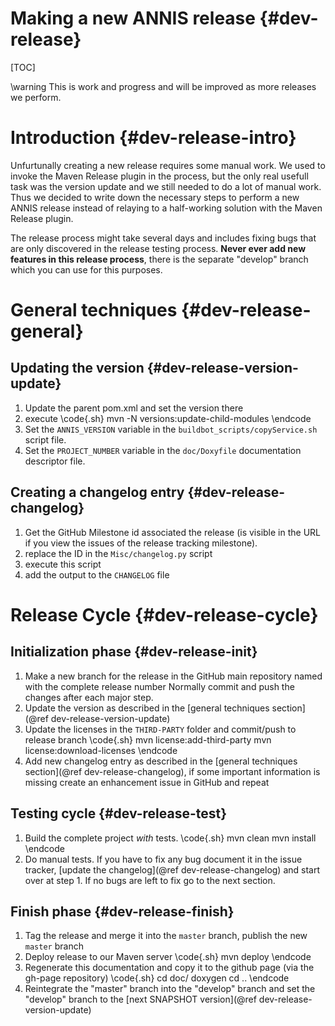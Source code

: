 Making a new ANNIS release  {#dev-release}
==========================

[TOC]

\warning
This is work and progress and will be improved as more releases we perform.

Introduction {#dev-release-intro}
============

Unfurtunally creating a new release requires some manual work. We used to invoke the Maven Release plugin in the process, 
but the only real usefull task was the version update and we still needed to do a lot of manual work.
Thus we decided to write down the necessary steps to perform a new ANNIS release instead of
relaying to a half-working solution with the Maven Release plugin.

The release process might take several days and includes fixing bugs that are only discovered in the 
release testing process. **Never ever add new features in this release process**, there is the separate
"develop" branch which you can use for this purposes.


General techniques {#dev-release-general}
==================

Updating the version {#dev-release-version-update}
--------------------

1. Update the parent pom.xml and set the version there
2. execute
\code{.sh}
mvn -N versions:update-child-modules
\endcode
3. Set the `ANNIS_VERSION` variable in the `buildbot_scripts/copyService.sh` script file.
4. Set the `PROJECT_NUMBER` variable in the `doc/Doxyfile` documentation descriptor file.

Creating a changelog entry {#dev-release-changelog}
--------------------------

1. Get the GitHub Milestone id associated the release (is visible in the URL if you view the issues of the release tracking milestone).
2. replace the ID in the `Misc/changelog.py` script
3. execute this script
5. add the output to the `CHANGELOG` file

Release Cycle {#dev-release-cycle}
=============

Initialization phase {#dev-release-init}
--------------------

1. Make a new branch for the release in the GitHub main repository named with the complete release number
Normally commit and push the changes after each major step.
2. Update the version as described in the [general techniques section](@ref dev-release-version-update) 
3. Update the licenses in the `THIRD-PARTY` folder and commit/push to release branch
\code{.sh}
mvn license:add-third-party
mvn license:download-licenses
\endcode
4. Add new changelog entry as described in the [general techniques section](@ref dev-release-changelog), 
if some important information is missing create an enhancement issue in GitHub and repeat

Testing cycle {#dev-release-test}
-------------

1. Build the complete project *with* tests.
\code{.sh}
mvn clean
mvn install
\endcode
2. Do manual tests. If you have to fix any bug document it in the issue tracker, [update the changelog](@ref dev-release-changelog) and start over at step 1.
If no bugs are left to fix go to the next section. 

Finish phase {#dev-release-finish}
-------------
1. Tag the release and merge it into the `master` branch, publish the new `master` branch
2. Deploy release to our Maven server
\code{.sh}
mvn deploy
\endcode
3. Regenerate this documentation and copy it to the github page (via the gh-page repository)
\code{.sh}
cd doc/
doxygen
cd ..
\endcode
4. Reintegrate the "master" branch into the "develop" branch and set the "develop" branch to the [next SNAPSHOT version](@ref dev-release-version-update)

